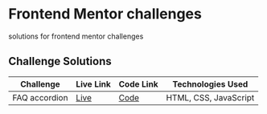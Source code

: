# Frontend Mentor challenges

solutions for frontend mentor challenges

## Challenge Solutions

| Challenge     | Live Link                                                      | Code Link                                                                                  | Technologies Used     |
| ------------- | -------------------------------------------------------------- | ------------------------------------------------------------------------------------------ | --------------------- |
| FAQ accordion | [Live](https://frontend-mentor-challenges-one-eta.vercel.app/) | [Code](https://github.com/LBLBLBLBLBLB/frontend-mentor-challenges/tree/main/faq-accordion) | HTML, CSS, JavaScript |
